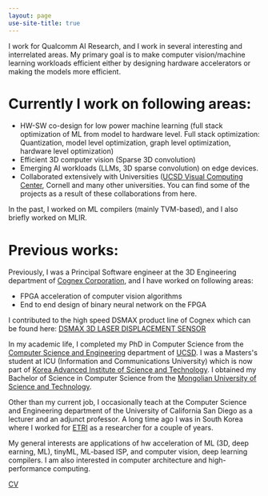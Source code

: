 ```yaml
---
layout: page
use-site-title: true
---
```

I work for Qualcomm AI Research, and I work in several interesting and interrelated areas. My primary goal is to make computer vision/machine learning workloads efficient either by designing hardware accelerators or 
making the models more efficient. 

# Currently I work on following areas: 

* HW-SW co-design for low power machine learning (full stack optimization of ML from model to hardware level. Full stack optimization: Quantization, model level optimization, graph level optimization, hardware level optimization) 
* Efficient 3D computer vision (Sparse 3D convolution) 
* Emerging AI workloads (LLMs, 3D sparse convolution) on edge devices.  
* Collaborated extensively with Universities ([UCSD Visual Computing Center](http://visualcomputing.ucsd.edu/), Cornell and many other universities. You can find some of the projects as a result of these collaborations from here.

In the past, I worked on ML compilers (mainly TVM-based), and I also briefly worked on MLIR. 
  

# Previous works:  
Previously, I was a Principal Software engineer at the 3D Engineering department of [Cognex Corporation](https://www.cognex.com/), and I have worked on following areas: 
* FPGA acceleration of computer vision algorithms 
* End to end design of binary neural network on the FPGA  

I contributed to the high speed DSMAX product line of Cognex which can be found here:  [DSMAX 3D LASER DISPLACEMENT SENSOR](https://www.cognex.com/videos/3d-sensors/dsmax-3d-laser-displacement-sensor)


In my academic life, I completed my PhD in Computer Science from the [Computer Science and Engineering](https://cse.ucsd.edu/) department of [UCSD](https://www.ucsd.edu). I was a Masters's student at ICU (Information and Communications University) which is now part of [Korea Advanced Institute of Science and Technology](http://www.kaist.edu/html/en/index.html). 
I obtained my Bachelor of Science in Computer Science from the [Mongolian University of Science and Technology](http://www.must.edu.mn/eng/). 

Other than my current job, I occasionally teach at the Computer Science and Engineering department of the University of California San Diego as a lecturer and an adjunct professor. A long time ago I was in South Korea where I worked for [ETRI](https://www.etri.re.kr/eng/main/main.etri) as a researcher for a couple of years. 

My general interests are applications of hw acceleration of ML (3D, deep earning, ML), tinyML, ML-based ISP, and computer vision, deep learning compilers.  I am also interested in computer architecture and high-performance computing. 


[CV]({{janarbek.github.io}}/assets/JanarbekMatai.pdf)

